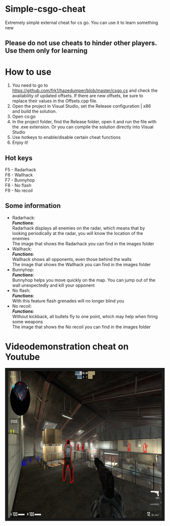 # Simple-csgo-cheat
Extremely simple external cheat for cs go. You can use it to learn something new

## Please do not use cheats to hinder other players. Use them only for learning  

# How to use
1. You need to go to https://github.com/frk1/hazedumper/blob/master/csgo.cs and check the availability of updated offsets. If there are new offsets, be sure to replace their values in the Offsets.cpp file.
2. Open the project in Visual Studio, set the Release configuration | x86 and build the solution.
3. Open cs:go
4. In the project folder, find the Release folder, open it and run the file with the .exe extension. Or you can compile the solution directly into Visual Studio
5. Use hotkeys to enable/disable certain cheat functions
6. Enjoy it!

## Hot keys
F5  -  Radarhack</br>
F6  -  Wallhack</br>
F7  -  Bunnyhop</br>
F8  -  No flash</br>
F9  -  No recoil</br>

## Some information
  * Radarhack:</br>
    **_Functions_**:</br>
    Radarhack displays all enemies on the radar, which means that by looking periodically at the radar, you will know the location of the enemies</br>
The image that shows the Radarhack you can find in the images folder
  * Wallhack:</br>
   **_Functions_**:</br>
    Wallhack shows all opponents, even those behind the walls</br>
The image that shows the Wallhack you can find in the images folder 
  * Bunnyhop:</br>
    **_Functions_**:</br>
    Bunnyhop helps you move quickly on the map. You can jump out of the wall unexpectedly and kill your opponent</br>
  * No flash:</br>
    **_Functions_**:</br>
    With this feature flash grenades will no longer blind you</br>
  * No recoil:</br>
    **_Functions_**:</br>
    Without kickback, all bullets fly to one point, which may help when firing some weapons</br>
The image that shows the No recoil you can find in the images folder 
# Videodemonstration cheat on Youtube </br>
<a href="https://youtu.be/FU3kfImVtsk" target="_blank"><img src="https://github.com/danillucky1234/Simple-csgo-cheat/blob/main/images/Wallhack.png" 
alt="ALT-ТЕКСТ ИЗОБРАЖЕНИЯ" width="720" height="480" border="10" /></a>
